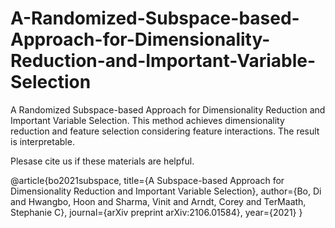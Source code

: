 # A-Randomized-Subspace-based-Approach-for-Dimensionality-Reduction-and-Important-Variable-Selection
A Randomized Subspace-based Approach for Dimensionality Reduction and Important Variable Selection. This method achieves dimensionality reduction and feature selection considering feature interactions. The result is interpretable.

Plesase cite us if these materials are helpful.

@article{bo2021subspace,
  title={A Subspace-based Approach for Dimensionality Reduction and Important Variable Selection},
  author={Bo, Di and Hwangbo, Hoon and Sharma, Vinit and Arndt, Corey and TerMaath, Stephanie C},
  journal={arXiv preprint arXiv:2106.01584},
  year={2021}
}
